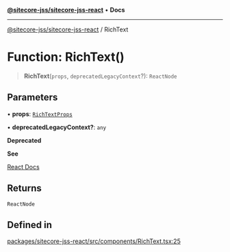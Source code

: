 [**@sitecore-jss/sitecore-jss-react**](../README.md) • **Docs**

***

[@sitecore-jss/sitecore-jss-react](../README.md) / RichText

# Function: RichText()

> **RichText**(`props`, `deprecatedLegacyContext`?): `ReactNode`

## Parameters

• **props**: [`RichTextProps`](../interfaces/RichTextProps.md)

• **deprecatedLegacyContext?**: `any`

**Deprecated**

**See**

[React Docs](https://legacy.reactjs.org/docs/legacy-context.html#referencing-context-in-lifecycle-methods)

## Returns

`ReactNode`

## Defined in

[packages/sitecore-jss-react/src/components/RichText.tsx:25](https://github.com/Sitecore/jss/blob/ff400466a8d16483c667d9a837e1247d6192035e/packages/sitecore-jss-react/src/components/RichText.tsx#L25)
